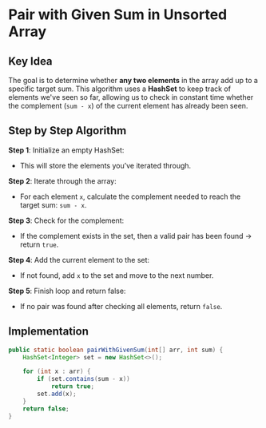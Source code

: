 # Pair with Given Sum in Unsorted Array

## Key Idea

The goal is to determine whether **any two elements** in the array add up to a specific target sum. This algorithm uses a **HashSet** to keep track of elements we've seen so far, allowing us to check in constant time whether the complement (`sum - x`) of the current element has already been seen.

## Step by Step Algorithm

**Step 1**: Initialize an empty HashSet:

- This will store the elements you’ve iterated through.

**Step 2**: Iterate through the array:

- For each element `x`, calculate the complement needed to reach the target sum: `sum - x`.

**Step 3**: Check for the complement:

- If the complement exists in the set, then a valid pair has been found → return `true`.

**Step 4**: Add the current element to the set:

- If not found, add `x` to the set and move to the next number.

**Step 5**: Finish loop and return false:

- If no pair was found after checking all elements, return `false`.

## Implementation

```java
public static boolean pairWithGivenSum(int[] arr, int sum) {
    HashSet<Integer> set = new HashSet<>();

    for (int x : arr) {
        if (set.contains(sum - x))
            return true;
        set.add(x);
    }
    return false;
}
```
